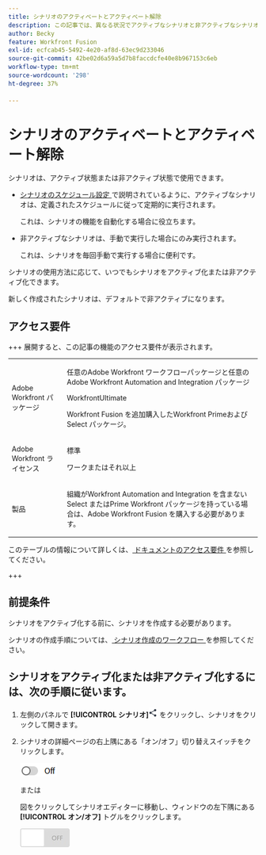 ```yaml
---
title: シナリオのアクティベートとアクティベート解除
description: この記事では、異なる状況でアクティブなシナリオと非アクティブなシナリオが役立つ理由およびシナリオをアクティブ化または非アクティブ化する方法について説明します。
author: Becky
feature: Workfront Fusion
exl-id: ecfcab45-5492-4e20-af8d-63ec9d233046
source-git-commit: 42be02d6a59a5d7b8faccdcfe40e8b967153c6eb
workflow-type: tm+mt
source-wordcount: '298'
ht-degree: 37%

---
```


# シナリオのアクティベートとアクティベート解除

シナリオは、アクティブ状態または非アクティブ状態で使用できます。

* [ シナリオのスケジュール設定 ](/help/workfront-fusion/create-scenarios/config-scenarios-settings/schedule-a-scenario.md) で説明されているように、アクティブなシナリオは、定義されたスケジュールに従って定期的に実行されます。

  これは、シナリオの機能を自動化する場合に役立ちます。

* 非アクティブなシナリオは、手動で実行した場合にのみ実行されます。

  これは、シナリオを毎回手動で実行する場合に便利です。

シナリオの使用方法に応じて、いつでもシナリオをアクティブ化または非アクティブ化できます。

新しく作成されたシナリオは、デフォルトで非アクティブになります。

## アクセス要件

+++ 展開すると、この記事の機能のアクセス要件が表示されます。

<table style="table-layout:auto">
 <col> 
 <col> 
 <tbody> 
  <tr> 
   <td role="rowheader">Adobe Workfront パッケージ</td> 
   <td> <p>任意のAdobe Workfront ワークフローパッケージと任意のAdobe Workfront Automation and Integration パッケージ</p><p>WorkfrontUltimate</p><p>Workfront Fusion を追加購入したWorkfront Primeおよび Select パッケージ。</p> </td> 
  </tr> 
  <tr data-mc-conditions=""> 
   <td role="rowheader">Adobe Workfront ライセンス</td> 
   <td> <p>標準</p><p>ワークまたはそれ以上</p> </td> 
  </tr> 
  <tr> 
   <td role="rowheader">製品</td> 
   <td>
   <p>組織がWorkfront Automation and Integration を含まない Select またはPrime Workfront パッケージを持っている場合は、Adobe Workfront Fusion を購入する必要があります。</li></ul>
   </td> 
  </tr>
 </tbody> 
</table>

このテーブルの情報について詳しくは、[ ドキュメントのアクセス要件 ](/help/workfront-fusion/references/licenses-and-roles/access-level-requirements-in-documentation.md) を参照してください。

+++

## 前提条件

シナリオをアクティブ化する前に、シナリオを作成する必要があります。

シナリオの作成手順については、[ シナリオ作成のワークフロー ](/help/workfront-fusion/create-scenarios/plan-a-scenario/create-a-scenario-workflow.md) を参照してください。

## シナリオをアクティブ化または非アクティブ化するには、次の手順に従います。

1. 左側のパネルで **[!UICONTROL シナリオ]**![ シナリオアイコン ](assets/scenarios-icon.png) をクリックし、シナリオをクリックして開きます。
1. シナリオの詳細ページの右上隅にある「オン/オフ」切り替えスイッチをクリックします。

   ![ 詳細アクティベーションの切り替え ](assets/active-toggle-details-page.png)

   または

   図をクリックしてシナリオエディターに移動し、ウィンドウの左下隅にある **[!UICONTROL オン/オフ]** トグルをクリックします。

   ![ オンオフスイッチ ](assets/on-off-switch.jpg)
